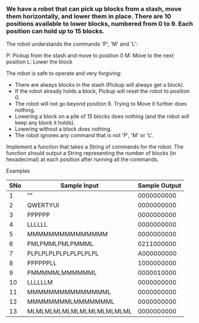 ### We have a robot that can pick up blocks from a stash, move them horizontally, and lower them in place. There are 10 positions available to lower blocks, numbered from 0 to 9. Each position can hold up to 15 blocks.
 

The robot understands the commands 'P', 'M' and 'L':

P: Pickup from the stash and move to position 0
M: Move to the next position
L: Lower the block

The robot is safe to operate and very forgiving:


- There are always blocks in the stash (Pickup will always get a block).
- If the robot already holds a block, Pickup will reset the robot to position 0.
- The robot will not go beyond position 9. Trying to Move it further does nothing.
- Lowering a block on a pile of 15 blocks does nothing (and the robot will keep any block it holds).
- Lowering without a block does nothing.
- The robot ignores any command that is not 'P', 'M' or 'L'.
 

Implement a function that takes a String of commands for the robot. The function should output a String representing the number of blocks (in hexadecimal) at each position after running all the commands.

Examples

SNo|Sample Input|Sample Output
---|--------- | -------------
1   |""		|		       		        0000000000
2  	|QWERTYUI|        			      0000000000
3  	|PPPPPP  |      				      0000000000
4  	|LLLLLL   |     				      0000000000
5  	|MMMMMMMMMMMMMMM|             0000000000
6   |PMLPMMLPMLPMMML |            0211000000
7  	|PLPLPLPLPLPLPLPLPLPL|        A000000000
8  	|PPPPPPLL       | 			      1000000000
9  	|PMMMMMLMMMMMML  |            0000010000
10  |LLLLLLM        	|			      0000000000
11  |MMMMMMMMMMMMMMML  |          0000000000
12  |MMMMMMMMLMMMMMMML  |         0000000000
13  |MLMLMLMLMLMLMLMLMLMLMLML|    0000000000
